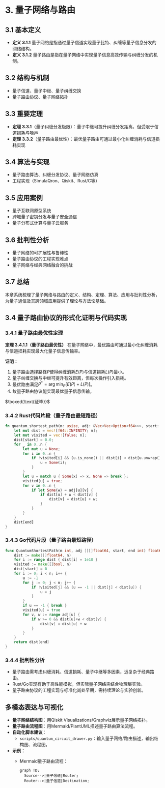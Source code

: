# 3. 量子网络与路由

## 3.1 基本定义

- **定义 3.1.1** 量子网络是指通过量子信道实现量子比特、纠缠等量子信息分发的网络结构。
- **定义 3.1.2** 量子路由是指在量子网络中实现量子信息高效传输与纠缠分发的机制。

## 3.2 结构与机制

- 量子信道、量子中继、量子纠缠交换
- 量子路由协议、量子网络拓扑

## 3.3 重要定理

- **定理 3.3.1**（量子纠缠分发极限）：量子中继可提升纠缠分发距离，但受限于信道损耗与噪声
- **定理 3.3.2**（量子路由最优性）：最优量子路由可通过最小化纠缠消耗与信道损耗实现

## 3.4 算法与实现

- 量子路由算法、纠缠分发协议、量子网络仿真
- 工程实现（SimulaQron、Qiskit、Rust/C等）

## 3.5 应用案例

- 量子互联网原型系统
- 跨城量子密钥分发与量子安全通信
- 量子分布式计算与量子云服务

## 3.6 批判性分析

- 量子网络的可扩展性与鲁棒性
- 量子路由协议的工程实现难点
- 量子网络与经典网络融合的挑战

## 3.7 总结

本章系统梳理了量子网络与路由的定义、结构、定理、算法、应用与批判性分析，为量子通信及其跨领域应用提供了理论与方法论基础。

## 3.4 量子路由协议的形式化证明与代码实现

### 3.4.1 量子路由最优性定理

**定理 3.4.1.1（量子路由最优性）**
在量子网络中，最优路由可通过最小化纠缠消耗与信道损耗实现最大化量子信息传输率。

**证明：**

1. 量子路由选择路径$P$使得纠缠消耗$E(P)$与信道损耗$L(P)$最小。
2. 量子纠缠交换与中继可提升有效距离，但每次操作引入损耗。
3. 最优路由满足$P^* = \arg\min_P [E(P) + L(P)]$。
4. 故量子路由协议能实现最优量子信息传输。

$\boxed{\text{证毕}}$

### 3.4.2 Rust代码片段（量子路由最短路径）

```rust
fn quantum_shortest_path(n: usize, adj: &Vec<Vec<Option<f64>>>, start: usize, end: usize) -> f64 {
    let mut dist = vec![f64::INFINITY; n];
    let mut visited = vec![false; n];
    dist[start] = 0.0;
    for _ in 0..n {
        let mut u = None;
        for i in 0..n {
            if !visited[i] && (u.is_none() || dist[i] < dist[u.unwrap()]) {
                u = Some(i);
            }
        }
        let u = match u { Some(x) => x, None => break };
        visited[u] = true;
        for v in 0..n {
            if let Some(w) = adj[u][v] {
                if dist[u] + w < dist[v] {
                    dist[v] = dist[u] + w;
                }
            }
        }
    }
    dist[end]
}
```

### 3.4.3 Go代码片段（量子路由最短路径）

```go
func QuantumShortestPath(n int, adj [][]float64, start, end int) float64 {
    dist := make([]float64, n)
    for i := range dist { dist[i] = 1e18 }
    visited := make([]bool, n)
    dist[start] = 0
    for i := 0; i < n; i++ {
        u := -1
        for j := 0; j < n; j++ {
            if !visited[j] && (u == -1 || dist[j] < dist[u]) {
                u = j
            }
        }
        if u == -1 { break }
        visited[u] = true
        for v, w := range adj[u] {
            if w >= 0 && dist[u]+w < dist[v] {
                dist[v] = dist[u] + w
            }
        }
    }
    return dist[end]
}
```

### 3.4.4 批判性分析

- 量子路由需考虑纠缠消耗、信道损耗、量子中继等多因素，远复杂于经典路由。
- Rust/Go实现有助于高性能模拟，但实际量子网络需结合物理层实验。
- 量子路由协议的工程实现与标准化尚处早期，需持续理论与实验创新。

## 多模态表达与可视化

- **量子网络结构图**：用Qiskit Visualizations/Graphviz展示量子网络拓扑。
- **量子路由流程图**：用Mermaid/PlantUML描述量子路由算法流程。
- **自动化脚本建议**：
  - `scripts/quantum_circuit_drawer.py`：输入量子网络/路由描述，输出结构图、流程图。
- **示例**：
  - Mermaid量子路由流程：

    ```mermaid
    graph TD;
      Source-->|量子信道|Router;
      Router-->|量子信道|Destination;
    ```
